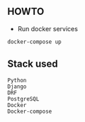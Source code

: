 ## HOWTO
 - Run docker services
```bash
docker-compose up
```

## Stack used
```
Python
Django
DRF
PostgreSQL
Docker
Docker-compose
```
